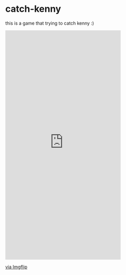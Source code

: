 # catch-kenny

this is a game that trying to catch kenny :)

<div style="width:360px;max-width:100%;"><div style="height:0;padding-bottom:198.61%;position:relative;"><iframe width="360" height="715" style="position:absolute;top:0;left:0;width:100%;height:100%;" frameBorder="0" src="https://imgflip.com/embed/43jsmi"></iframe></div><p><a href="https://imgflip.com/gif/43jsmi">via Imgflip</a></p></div>
